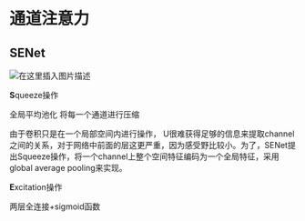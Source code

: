 # 通道注意力

## SENet

![在这里插入图片描述](http://image.aaaieee.cn/image/40722b2538098f4cfaa8594c93a3239a.png)

**S**queeze操作

全局平均池化   将每一个通道进行压缩

由于卷积只是在一个局部空间内进行操作， U很难获得足够的信息来提取channel之间的关系，对于网络中前面的层这更严重，因为感受野比较小。为了，SENet提出Squeeze操作，将一个channel上整个空间特征编码为一个全局特征，采用global average pooling来实现。

**E**xcitation操作

两层全连接+sigmoid函数



